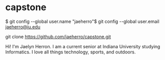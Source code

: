 # capstone
$ git config --global user.name "jaeherro"$ git config --global user.email jaeherro@iu.edu

git clone https://github.com/jaeherro/capstone.git

Hi! I'm Jaelyn Herron. I am a current senior at Indiana University studying Informatics. I love all things technology, sports, and outdoors.
